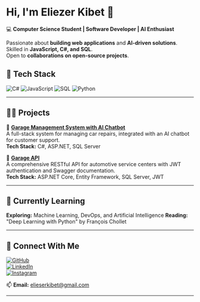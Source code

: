 # Hi, I'm Eliezer Kibet 👋  
💻 **Computer Science Student | Software Developer | AI Enthusiast**  

Passionate about **building web applications** and **AI-driven solutions**.  
Skilled in **JavaScript, C#, and SQL**.  
Open to **collaborations on open-source projects**.

## 🚀 Tech Stack  
![C#](https://img.shields.io/badge/C%23-239120?style=for-the-badge&logo=c-sharp&logoColor=white)
![JavaScript](https://img.shields.io/badge/JavaScript-F7DF1E?style=for-the-badge&logo=javascript&logoColor=black)
![SQL](https://img.shields.io/badge/SQL-4479A1?style=for-the-badge&logo=postgresql&logoColor=white)
![Python](https://img.shields.io/badge/Python-3776AB?style=for-the-badge&logo=python&logoColor=white)

---

## 👨‍💻 Projects  

🔹 **[Garage Management System with AI Chatbot](https://github.com/EliezerKibet/AI_based_garage/blob/main/README.md)**  
A full-stack system for managing car repairs, integrated with an AI chatbot for customer support.  
**Tech Stack:** C#, ASP.NET, SQL Server  

🔹 **[Garage API](https://github.com/EliezerKibet/Garage-API/blob/main/README.md)**  
A comprehensive RESTful API for automotive service centers with JWT authentication and Swagger documentation.  
**Tech Stack:** ASP.NET Core, Entity Framework, SQL Server, JWT 

---

## 📖 Currently Learning  
**Exploring:** Machine Learning, DevOps, and Artificial Intelligence 
**Reading:** "Deep Learning with Python" by François Chollet  

---

## 🔗 Connect With Me  

[![GitHub](https://img.shields.io/badge/GitHub-181717?style=for-the-badge&logo=github&logoColor=white)](https://github.com/EliezerKibet)  
[![LinkedIn](https://img.shields.io/badge/LinkedIn-0077B5?style=for-the-badge&logo=linkedin&logoColor=white)](https://www.linkedin.com/in/eliezer-kibet-80217a301/)  
[![Instagram](https://img.shields.io/badge/Instagram-E4405F?style=for-the-badge&logo=instagram&logoColor=white)](https://www.instagram.com/kibeet_qc/)  

📫 **Email:** [elieserkibet@gmail.com](mailto:elieserkibet@gmail.com)  

---

